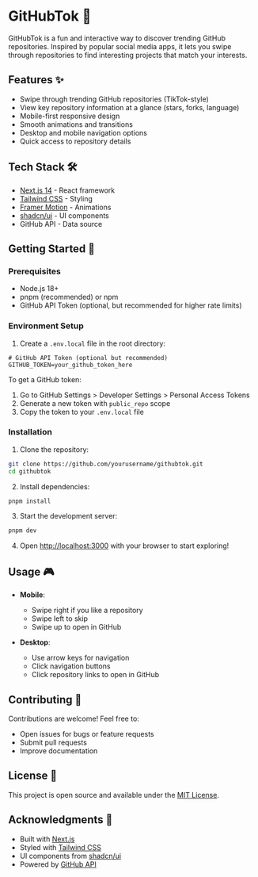 # GitHubTok 🚀

GitHubTok is a fun and interactive way to discover trending GitHub repositories. Inspired by popular social media apps, it lets you swipe through repositories to find interesting projects that match your interests.

## Features ✨

- Swipe through trending GitHub repositories (TikTok-style)
- View key repository information at a glance (stars, forks, language)
- Mobile-first responsive design
- Smooth animations and transitions
- Desktop and mobile navigation options
- Quick access to repository details

## Tech Stack 🛠️

- [Next.js 14](https://nextjs.org/) - React framework
- [Tailwind CSS](https://tailwindcss.com/) - Styling
- [Framer Motion](https://www.framer.com/motion/) - Animations
- [shadcn/ui](https://ui.shadcn.com/) - UI components
- GitHub API - Data source

## Getting Started 🏁

### Prerequisites

- Node.js 18+
- pnpm (recommended) or npm
- GitHub API Token (optional, but recommended for higher rate limits)

### Environment Setup

1. Create a `.env.local` file in the root directory:

```env
# GitHub API Token (optional but recommended)
GITHUB_TOKEN=your_github_token_here
```

To get a GitHub token:

1. Go to GitHub Settings > Developer Settings > Personal Access Tokens
2. Generate a new token with `public_repo` scope
3. Copy the token to your `.env.local` file

### Installation

1. Clone the repository:

```bash
git clone https://github.com/yourusername/githubtok.git
cd githubtok
```

2. Install dependencies:

```bash
pnpm install
```

3. Start the development server:

```bash
pnpm dev
```

4. Open [http://localhost:3000](http://localhost:3000) with your browser to start exploring!

## Usage 🎮

- **Mobile**:

  - Swipe right if you like a repository
  - Swipe left to skip
  - Swipe up to open in GitHub

- **Desktop**:
  - Use arrow keys for navigation
  - Click navigation buttons
  - Click repository links to open in GitHub

## Contributing 🤝

Contributions are welcome! Feel free to:

- Open issues for bugs or feature requests
- Submit pull requests
- Improve documentation

## License 📝

This project is open source and available under the [MIT License](LICENSE).

## Acknowledgments 🙏

- Built with [Next.js](https://nextjs.org/)
- Styled with [Tailwind CSS](https://tailwindcss.com/)
- UI components from [shadcn/ui](https://ui.shadcn.com/)
- Powered by [GitHub API](https://docs.github.com/en/rest)
